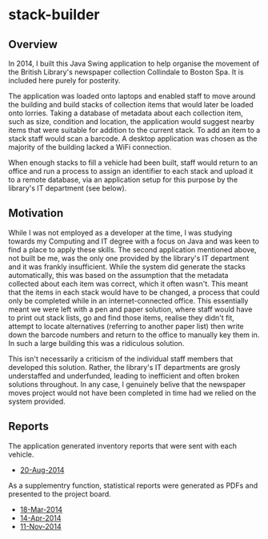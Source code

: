 # stack-builder

## Overview

In 2014, I built this Java Swing application to help organise the movement of
the British Library's newspaper collection Collindale to Boston Spa. It is
included here purely for posterity.

The application was loaded onto laptops and enabled staff to move around the
building and build stacks of collection items that would later be loaded onto
lorries. Taking a database of metadata about each collection item, such as
size, condition and location, the application would suggest nearby items that
were suitable for addition to the current stack. To add an item to a stack
staff would scan a barcode. A desktop application was chosen as the majority
of the building lacked a WiFi connection.

When enough stacks to fill a vehicle had been built, staff would return to an
office and run a process to assign an identifier to each stack and upload it
to a remote database, via an application setup for this purpose by the
library's IT department (see below).

## Motivation

While I was not employed as a developer at the time, I was studying towards
my Computing and IT degree with a focus on Java and was keen to find a place
to apply these skills. The second application mentioned above, not built be me,
was the only one provided by the library's IT department and it was frankly
insufficient. While the system did generate the stacks automatically, this was
based on the assumption that the metadata collected about each item was
correct, which it often wasn't. This meant that the items in each stack would
have to be changed, a process that could only be completed while in an
internet-connected office. This essentially meant we were left with a pen and
paper solution, where staff would have to print out stack lists, go and find
those items, realise they didn't fit, attempt to locate alternatives (referring
to another paper list) then write down the barcode numbers and return to the
office to manually key them in. In such a large building this was a ridiculous
solution.

This isn't necessarily a criticism of the individual staff members that
developed this solution. Rather, the library's IT departments are grosly
understaffed and underfunded, leading to inefficient and often broken solutions
throughout. In any case, I genuinely belive that the newspaper moves project
would not have been completed in time had we relied on the system provided.

## Reports

The application generated inventory reports that were sent with each vehicle.

- [20-Aug-2014](reports/inventory-18-Mar-2014)

As a supplementry function, statistical reports were generated as PDFs and
presented to the project board.

- [18-Mar-2014](reports/stats-18-Mar-2014)
- [14-Apr-2014](reports/stats-14-Apr-2014)
- [11-Nov-2014](reports/stats-11-Nov-2014)



